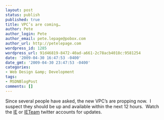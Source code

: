 ```yaml
---
layout: post
status: publish
published: true
title: VPC’s are coming…
author: Pete
author_login: Pete
author_email: pete.lepage@pobox.com
author_url: http://petelepage.com
wordpress_id: 1285
wordpress_url: 91d46819-8472-40ad-a661-2c78acb4018c:9581254
date: '2009-04-30 16:47:53 -0400'
date_gmt: '2009-04-30 23:47:53 -0400'
categories:
- Web Design &amp; Development
tags:
- MSDNBlogPost
comments: []
---
```

<p>Since several people have asked, the new VPC’s are propping now.  I suspect they should be up and available within the next 12 hours.  Watch the <a href="http://twitter.com/ie">IE</a> or <a href="http://twitter.com/ieteam">IETeam</a> twitter accounts for updates.</p>
<p><img src="http://blogs.msdn.com/aggbug.aspx?PostID=9581254" alt="" width="1" height="1" /></p>
